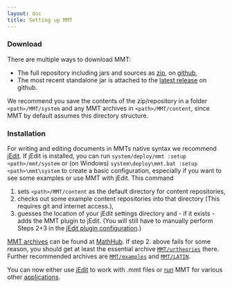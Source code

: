 ```yaml
---
layout: doc
title: Setting up MMT
---
```



### Download

There are multiple ways to download MMT:

* The full repository including jars and sources as [zip](https://github.com/KWARC/MMT/archive/master-binaries.zip), on [github](https://github.com/KWARC/MMT), 
* The most recent standalone jar is attached to the [latest release](https://github.com/UniFormal/MMT/releases/latest) on github.

We recommend you save the contents of the zip/repository in a folder `<path>/MMT/system` and any MMT archives in `<path>/MMT/content`, since MMT by default assumes this directory structure.

### Installation

For writing and editing documents in MMTs native syntax we recommend [jEdit](jedit.html). If jEdit is installed, you can run `system/deploy/mmt :setup <path>/mmt/system` or (on Windows) `system\deploy\mmt.bat :setup <path>\mmt\system` to create a basic configuration, especially if you want to see some examples or use MMT with jEdit. This command 

1. sets `<path>/MMT/content` as the default directory for content repositories,
2. checks out some example content repositories into that directory (This requires git and internet access.),
3. guesses the location of your jEdit settings directory and - if it exists - adds the MMT plugin to jEdit.
(You will still have to manually perform Steps 2+3 in the [jEdit plugin configuration](jedit.html).)

[MMT archives](../applications/archives.html) can be found at [MathHub](../applications/oaf.html). If step 2. above fails for some reason, you should get at least the essential archive [`MMT/urtheories`](https://gl.mathhub.info/MMT/urtheories) there. Further recommended archives are [`MMT/examples`](https://gl.mathhub.info/MMT/examples) and [`MMT/LATIN`](https://gl.mathhub.info/MMT/LATIN).

You can now either use [jEdit](jedit.html) to work with .mmt files or [run](running.html) MMT for various other [applications](../applications/).
